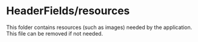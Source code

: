 # HeaderFields/resources

This folder contains resources (such as images) needed by the application. This file can
be removed if not needed.

